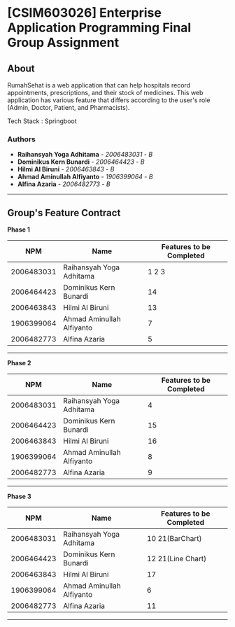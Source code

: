 # [CSIM603026] Enterprise Application Programming Final Group Assignment

## About
RumahSehat is a web application that can help hospitals record appointments, prescriptions, and their stock of medicines. This web application has various feature that differs according to the user's role (Admin, Doctor, Patient, and Pharmacists).

Tech Stack : Springboot


### Authors
* **Raihansyah Yoga Adhitama** - *2006483031* - *B*
* **Dominikus Kern Bunardi** - *2006464423* - *B*
* **Hilmi Al Biruni** - *2006463843* - *B*
* **Ahmad Aminullah Alfiyanto** - *1906399064* - *B*
* **Alfina Azaria** - *2006482773* - *B*

--- 
## Group's Feature Contract
**Phase 1**

| NPM | Name | Features to be Completed  |
| ----------| --- | ---------- | 
| 2006483031 | Raihansyah Yoga Adhitama | 1 2 3 |
| 2006464423 | Dominikus Kern Bunardi  | 14 |
| 2006463843| Hilmi Al Biruni | 13 |
| 1906399064 | Ahmad Aminullah Alfiyanto | 7 |
| 2006482773 | Alfina Azaria | 5 |

---
**Phase 2**

| NPM | Name | Features to be Completed  |
| ----------| --- | ---------- | 
| 2006483031 | Raihansyah Yoga Adhitama | 4 |
| 2006464423 | Dominikus Kern Bunardi  | 15 |
| 2006463843| Hilmi Al Biruni | 16 |
| 1906399064 | Ahmad Aminullah Alfiyanto | 8 |
| 2006482773 | Alfina Azaria | 9 |

---
**Phase 3**

| NPM | Name | Features to be Completed  |
| ----------| --- | ---------- | 
| 2006483031 | Raihansyah Yoga Adhitama | 10 21(BarChart) |
| 2006464423 | Dominikus Kern Bunardi  | 12 21(Line Chart)|
| 2006463843| Hilmi Al Biruni | 17 |
| 1906399064 | Ahmad Aminullah Alfiyanto | 6 |
| 2006482773 | Alfina Azaria | 11 |
---
